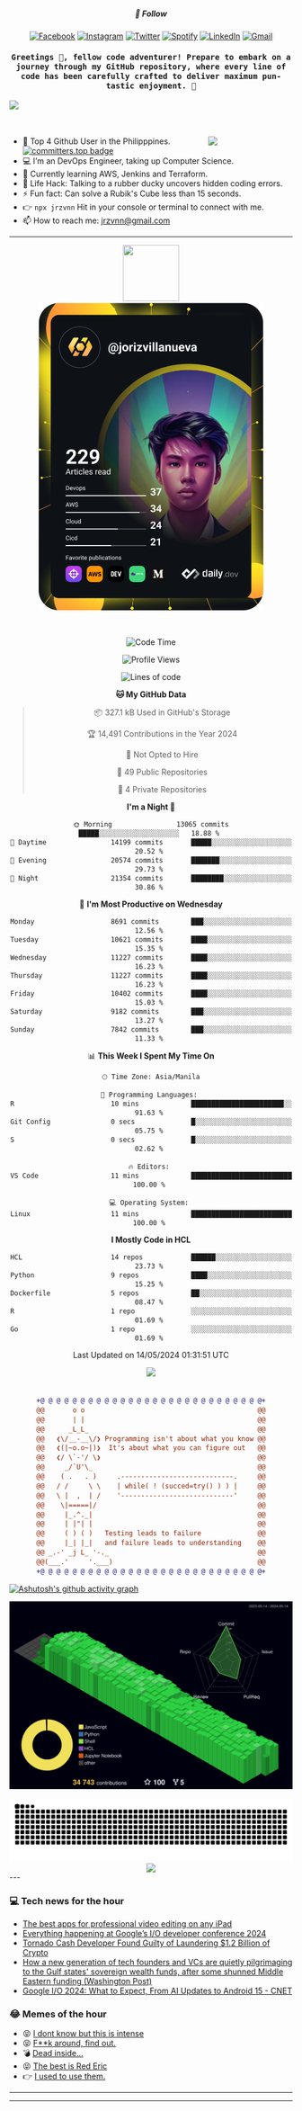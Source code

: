 <h5 align="center">💬 Follow</h5>
<div align="center">

[![Facebook](https://img.shields.io/badge/Facebook-%231877F2.svg?style=for-the-badge&logo=Facebook&logoColor=white)](https://www.facebook.com/Horisyo/)
[![Instagram](https://img.shields.io/badge/Instagram-%23E4405F.svg?style=for-the-badge&logo=Instagram&logoColor=white)](https://www.instagram.com/jrzvnn_/)
[![Twitter](https://img.shields.io/badge/Twitter-%231DA1F2.svg?style=for-the-badge&logo=Twitter&logoColor=white)](https://twitter.com/jrz_studies)
[![Spotify](https://img.shields.io/badge/Spotify-%231ED760.svg?style=for-the-badge&logo=Spotify&logoColor=white)](https://open.spotify.com/user/217td4qrc6mzqjodfalmzjpdi?si=b93099b9078c4ccb)
[![LinkedIn](https://img.shields.io/badge/LinkedIn-%230077B5.svg?style=for-the-badge&logo=LinkedIn&logoColor=white)](https://www.linkedin.com/in/jrz-vnn/)
[![Gmail](https://img.shields.io/badge/Gmail-D14836?style=for-the-badge&logo=gmail&logoColor=white)](mailto:jrzvnn@gmail.com)

</div>
<h4 align="center"><samp>Greetings 👋, fellow code adventurer! Prepare to embark on a journey through my GitHub repository, where every line of code has been carefully crafted to deliver maximum pun-tastic enjoyment. 🚀 </samp></h4>

<!--horizontal divider(gradiant)-->
<img src="https://user-images.githubusercontent.com/73097560/115834477-dbab4500-a447-11eb-908a-139a6edaec5c.gif">

&nbsp; 

<img align='right' src='https://github.com/Rishit-dagli/Rishit-dagli/blob/master/images/octocat-anime.gif' width='150"'>

- 🚀 Top 4 Github User in the Philipppines. [![committers.top badge](https://user-badge.committers.top/philippines/jrzvnn.svg)](https://user-badge.committers.top/philippines/USERNAME)
- 💻 I’m an DevOps Engineer, taking up Computer Science.
- 🤖 Currently learning AWS, Jenkins and Terraform.
- 🎯 Life Hack: Talking to a rubber ducky uncovers hidden coding errors.
- ⚡ Fun fact: Can solve a Rubik's Cube less than 15 seconds.
- 👉 `npx jrzvnn` Hit in your console or terminal to connect with me.
- 📫 How to reach me: jrzvnn@gmail.com

---

<!--🖼️OCTOCAT-->
<p align="center">

<img src="https://media.giphy.com/media/IP7sarl7C5lSFCw9rG/giphy.gif"  width="100px" height="100px">
<br />
<a href="https://app.daily.dev/jorizvillanueva"><img src="https://github.com/jrzvnn/jrzvnn/blob/main/devcard.svg" width="400" alt="Joriz Dev Card"/></a>
</p>

<br />
<div align="center">

<!--START_SECTION:waka-->
![Code Time](http://img.shields.io/badge/Code%20Time-257%20hrs%201%20min-blue)

![Profile Views](http://img.shields.io/badge/Profile%20Views-100-blue)

![Lines of code](https://img.shields.io/badge/From%20Hello%20World%20I%27ve%20Written-1.6%20million%20lines%20of%20code-blue)

**🐱 My GitHub Data** 

> 📦 327.1 kB Used in GitHub's Storage 
 > 
> 🏆 14,491 Contributions in the Year 2024
 > 
> 🚫 Not Opted to Hire
 > 
> 📜 49 Public Repositories 
 > 
> 🔑 4 Private Repositories 
 > 
**I'm a Night 🦉** 

```text
🌞 Morning                13065 commits       █████░░░░░░░░░░░░░░░░░░░░   18.88 % 
🌆 Daytime                14199 commits       █████░░░░░░░░░░░░░░░░░░░░   20.52 % 
🌃 Evening                20574 commits       ███████░░░░░░░░░░░░░░░░░░   29.73 % 
🌙 Night                  21354 commits       ████████░░░░░░░░░░░░░░░░░   30.86 % 
```
📅 **I'm Most Productive on Wednesday** 

```text
Monday                   8691 commits        ███░░░░░░░░░░░░░░░░░░░░░░   12.56 % 
Tuesday                  10621 commits       ████░░░░░░░░░░░░░░░░░░░░░   15.35 % 
Wednesday                11227 commits       ████░░░░░░░░░░░░░░░░░░░░░   16.23 % 
Thursday                 11227 commits       ████░░░░░░░░░░░░░░░░░░░░░   16.23 % 
Friday                   10402 commits       ████░░░░░░░░░░░░░░░░░░░░░   15.03 % 
Saturday                 9182 commits        ███░░░░░░░░░░░░░░░░░░░░░░   13.27 % 
Sunday                   7842 commits        ███░░░░░░░░░░░░░░░░░░░░░░   11.33 % 
```


📊 **This Week I Spent My Time On** 

```text
🕑︎ Time Zone: Asia/Manila

💬 Programming Languages: 
R                        10 mins             ███████████████████████░░   91.63 % 
Git Config               0 secs              █░░░░░░░░░░░░░░░░░░░░░░░░   05.75 % 
S                        0 secs              █░░░░░░░░░░░░░░░░░░░░░░░░   02.62 % 

🔥 Editors: 
VS Code                  11 mins             █████████████████████████   100.00 % 

💻 Operating System: 
Linux                    11 mins             █████████████████████████   100.00 % 
```

**I Mostly Code in HCL** 

```text
HCL                      14 repos            ██████░░░░░░░░░░░░░░░░░░░   23.73 % 
Python                   9 repos             ████░░░░░░░░░░░░░░░░░░░░░   15.25 % 
Dockerfile               5 repos             ██░░░░░░░░░░░░░░░░░░░░░░░   08.47 % 
R                        1 repo              ░░░░░░░░░░░░░░░░░░░░░░░░░   01.69 % 
Go                       1 repo              ░░░░░░░░░░░░░░░░░░░░░░░░░   01.69 % 
```




 Last Updated on 14/05/2024 01:31:51 UTC
<!--END_SECTION:waka-->

<img src="https://wakatime.com/share/@jrzvnn/70a4618c-7cd9-4016-b7b9-eabe75c837ee.svg">

<br />
<br />

```diff
+@ @ @ @ @ @ @ @ @ @ @ @ @ @ @ @ @ @ @ @ @ @ @ @ @ @ @ @+
@@       o o                                           @@
@@       | |                                           @@
@@      _L_L_                                          @@
@@   ❮\/__-__\/❯ Programming isn't about what you know @@
@@   ❮(|~o.o~|)❯  It's about what you can figure out   @@
@@   ❮/ \`-'/ \❯                                       @@
@@     _/`U'\_                                         @@
@@    ( .   . )     .----------------------------.     @@
@@   / /     \ \    | while( ! (succed=try() ) ) |     @@
@@   \ |  ,  | /    '----------------------------'     @@
@@    \|=====|/                                        @@
@@     |_.^._|                                         @@
@@     | |"| |                                         @@
@@     ( ) ( )   Testing leads to failure              @@
@@     |_| |_|   and failure leads to understanding    @@
@@ _.-' _j L_ '-._                                     @@
@@(___.'     '.___)                                    @@
+@ @ @ @ @ @ @ @ @ @ @ @ @ @ @ @ @ @ @ @ @ @ @ @ @ @ @ @+

```

</div>


[![Ashutosh's github activity graph](https://github-readme-activity-graph.vercel.app/graph?username=jrzvnn&theme=github-compact)](https://github.com/ashutosh00710/github-readme-activity-graph)


![svg](profile-3d-contrib/profile-night-green.svg)

<div align="center">
<img src="https://github.com/jrzvnn/jrzvnn/blob/output/github-snake-dark.svg">
</div>

<div align=center>
<img align=center src=https://metrics.lecoq.io/jrzvnn?template=classic&isocalendar=1&languages=1&achievements=1&base=header%2C%20activity%2C%20community%2C%20repositories%2C%20metadata&base.indepth=false&base.hireable=false&base.skip=false&isocalendar=false&isocalendar.duration=full-year&languages=false&languages.limit=8&languages.threshold=0%25&languages.other=false&languages.colors=github&languages.sections=most-used&languages.indepth=false&languages.analysis.timeout=15&languages.analysis.timeout.repositories=7.5&languages.categories=markup%2C%20programming&languages.recent.categories=markup%2C%20programming&languages.recent.load=300&languages.recent.days=14&achievements=false&achievements.threshold=C&achievements.secrets=true&achievements.display=detailed&achievements.limit=0&config.timezone=Asia%2FManila)
</div>
<div align="left">
---

### 💻 Tech news for the hour

<!-- TECH:START -->
 - [The best apps for professional video editing on any iPad](https://appleinsider.com/inside/ipad/best/the-best-video-apps-for-professional-video-editing-on-any-ipad?utm_medium=rss)
 - [Everything happening at Google’s I/O developer conference 2024](https://www.theverge.com/2024/5/14/24155647/google-io-news-announcements-rumors-gemini-ai)
 - [Tornado Cash Developer Found Guilty of Laundering $1.2 Billion of Crypto](https://www.wired.com/story/tornado-cash-developer-found-guilty-of-laundering-crypto/)
 - [How a new generation of tech founders and VCs are quietly pilgrimaging to the Gulf states&#39; sovereign wealth funds, after some shunned Middle Eastern funding &lpar;Washington Post&rpar;](http://www.techmeme.com/240514/p14#a240514p14)
 - [Google I/O 2024: What to Expect, From AI Updates to Android 15     - CNET](https://www.cnet.com/tech/mobile/google-io-2024-what-to-expect-from-ai-updates-to-android-15/#ftag=CAD590a51e)<!-- TECH:END -->

### 😂 Memes of the hour

<!-- MEMES:START -->
 - 😝 [I dont know but this is intense](http://9gag.com/gag/ayNpBey)
 - 😝 [F**k around, find out.](http://9gag.com/gag/aqyZ70p)
 - 💣 [Dead inside...](http://9gag.com/gag/aD2wGPK)
 - 😝 [The best is Red Eric](http://9gag.com/gag/aYQpxMV)
 - 👉 [I used to use them.](http://9gag.com/gag/aByQ8d1)<!-- MEMES:END -->

---

---
